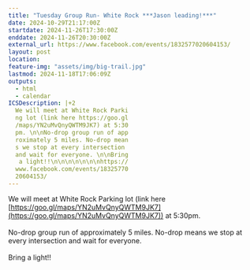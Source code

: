 ```yaml
---
title: "Tuesday Group Run- White Rock ***Jason leading!***"
date: 2024-10-29T21:17:00Z
startdate: 2024-11-26T17:30:00Z
enddate: 2024-11-26T20:30:00Z
external_url: https://www.facebook.com/events/1832577020604153/
layout: post
location: 
feature-img: "assets/img/big-trail.jpg"
lastmod: 2024-11-18T17:06:09Z
outputs:
  - html
  - calendar
ICSDescription: |+2
  We will meet at White Rock Parki  ng lot (link here https://goo.gl  /maps/YN2uMvQnyQWTM9JK7) at 5:30  pm. \n\nNo-drop group run of app  roximately 5 miles. No-drop mean  s we stop at every intersection   and wait for everyone. \n\nBring   a light!!\n\n\n\n\n\n\nhttps://  www.facebook.com/events/18325770  20604153/
---
```


We will meet at White Rock Parking lot (link here [https://goo.gl/maps/YN2uMvQnyQWTM9JK7](https://goo.gl/maps/YN2uMvQnyQWTM9JK7)) at 5&#58;30pm. <br>
  <br>
  No-drop group run of approximately 5 miles. No-drop means we stop at every intersection and wait for everyone. <br>
  <br>
  Bring a light!!<br>
  <br>
  <br>
  <br>
  <br>
  <br>
  <br>
  
